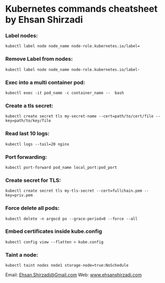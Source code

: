 # Kubernetes commands cheatsheet by Ehsan Shirzadi

### Label nodes:
```
kubectl label node node_name node-role.kubernetes.io/label=
```

### Remove Label from nodes:
```
kubectl label node node_name node-role.kubernetes.io/label-
```
### Exec into a multi container pod:
```
kubectl exec -it pod_name -c container_name --  bash
```
### Create a tls secret:
```
kubectl create secret tls my-secret-name --cert=path/to/cert/file --key=path/to/key/file 
```
### Read last 10 logs:
```
kubectl logs --tail=20 nginx
```
### Port forwarding:
```
kubectl port-forward pod_name local_port:pod_port
```
### Create secret for TLS:
```commandline
kubectl create secret tls my-tls-secret --cert=fullchain.pem --key=priv.pem
```
### Force delete all pods:
```commandline
kubectl delete -n argocd po --grace-period=0 --force --all
```
### Embed certificates inside kube.config
```commandline
kubectl config view --flatten > kube.config
```
### Taint a node:
```
kubectl taint nodes node1 storage-node=true:NoSchedule
```
Email: Ehsan.Shirzadi@Gmail.com
Web: www.ehsanshirzadi.com
